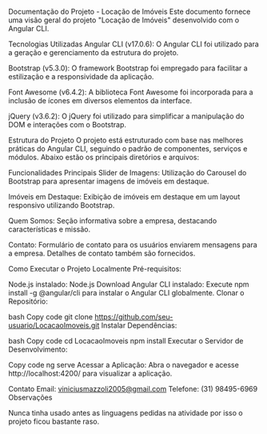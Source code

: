 Documentação do Projeto - Locação de Imóveis
Este documento fornece uma visão geral do projeto "Locação de Imóveis" desenvolvido com o Angular CLI.

Tecnologias Utilizadas
Angular CLI (v17.0.6): O Angular CLI foi utilizado para a geração e gerenciamento da estrutura do projeto.

Bootstrap (v5.3.0): O framework Bootstrap foi empregado para facilitar a estilização e a responsividade da aplicação.

Font Awesome (v6.4.2): A biblioteca Font Awesome foi incorporada para a inclusão de ícones em diversos elementos da interface.

jQuery (v3.6.2): O jQuery foi utilizado para simplificar a manipulação do DOM e interações com o Bootstrap.

Estrutura do Projeto
O projeto está estruturado com base nas melhores práticas do Angular CLI, seguindo o padrão de componentes, serviços e módulos. Abaixo estão os principais diretórios e arquivos:

Funcionalidades Principais
Slider de Imagens: Utilização do Carousel do Bootstrap para apresentar imagens de imóveis em destaque.

Imóveis em Destaque: Exibição de imóveis em destaque em um layout responsivo utilizando Bootstrap.

Quem Somos: Seção informativa sobre a empresa, destacando características e missão.

Contato: Formulário de contato para os usuários enviarem mensagens para a empresa. Detalhes de contato também são fornecidos.

Como Executar o Projeto Localmente
Pré-requisitos:

Node.js instalado: Node.js Download
Angular CLI instalado: Execute npm install -g @angular/cli para instalar o Angular CLI globalmente.
Clonar o Repositório:

bash
Copy code
git clone https://github.com/seu-usuario/LocacaoImoveis.git
Instalar Dependências:

bash
Copy code
cd LocacaoImoveis
npm install
Executar o Servidor de Desenvolvimento:

Copy code
ng serve
Acessar a Aplicação:
Abra o navegador e acesse http://localhost:4200/ para visualizar a aplicação.

Contato
Email: viniciusmazzoli2005@gmail.com
Telefone: (31) 98495-6969
Observações

Nunca tinha usado antes as linguagens pedidas na atividade por isso o projeto ficou bastante raso.
